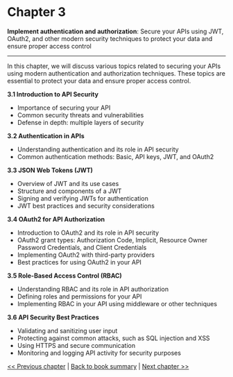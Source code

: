 # Chapter 3
**Implement authentication and authorization**: Secure your APIs using JWT, OAuth2, and other modern security techniques to protect your data and ensure proper access control

***

In this chapter, we will discuss various topics related to securing your APIs using modern authentication and authorization techniques. These topics are essential to protect your data and ensure proper access control.

**3.1 Introduction to API Security**
- Importance of securing your API
- Common security threats and vulnerabilities
- Defense in depth: multiple layers of security

**3.2 Authentication in APIs**
- Understanding authentication and its role in API security
- Common authentication methods: Basic, API keys, JWT, and OAuth2

**3.3 JSON Web Tokens (JWT)**
- Overview of JWT and its use cases
- Structure and components of a JWT
- Signing and verifying JWTs for authentication
- JWT best practices and security considerations

**3.4 OAuth2 for API Authorization**
- Introduction to OAuth2 and its role in API security
- OAuth2 grant types: Authorization Code, Implicit, Resource Owner Password Credentials, and Client Credentials
- Implementing OAuth2 with third-party providers
- Best practices for using OAuth2 in your API

**3.5 Role-Based Access Control (RBAC)**
- Understanding RBAC and its role in API authorization
- Defining roles and permissions for your API
- Implementing RBAC in your API using middleware or other techniques

**3.6 API Security Best Practices**
- Validating and sanitizing user input
- Protecting against common attacks, such as SQL injection and XSS
- Using HTTPS and secure communication
- Monitoring and logging API activity for security purposes

[<< Previous chapter](../chapter-2/Readme.md) | [Back to book summary](../Readme.md) | [Next chapter >>](../chapter-3/Readme.md)
